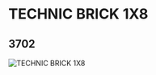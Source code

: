 # TECHNIC BRICK 1X8
## 3702
![TECHNIC BRICK 1X8](https://lc-www-live-s.legocdn.com/media/bricks/5/2/370202.jpg)